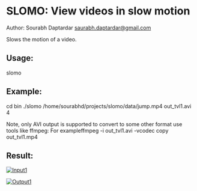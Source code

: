 SLOMO: View videos in slow motion
=================================

Author: Sourabh Daptardar <saurabh.daptardar@gmail.com>

Slows the motion of a video.


Usage:
-----
slomo <inputvideo> <outputvideo> <slowdownfactor>

Example:
-------
cd bin
./slomo /home/sourabhd/projects/slomo/data/jump.mp4 out_tvl1.avi 4

Note, only AVI output is supported to convert to some other format use tools like ffmpeg:
For exampleffmpeg -i out_tvl1.avi -vcodec copy out_tvl1.mp4

Result:
--------

[![Input1](http://img.youtube.com/vi/FIgHQ_ouPrI/0.jpg)](http://www.youtube.com/watch?v=FIgHQ_ouPrI)


[![Output1](http://img.youtube.com/vi/zlF1AWwzNYw/0.jpg)](http://www.youtube.com/watch?v=zlF1AWwzNYw)
